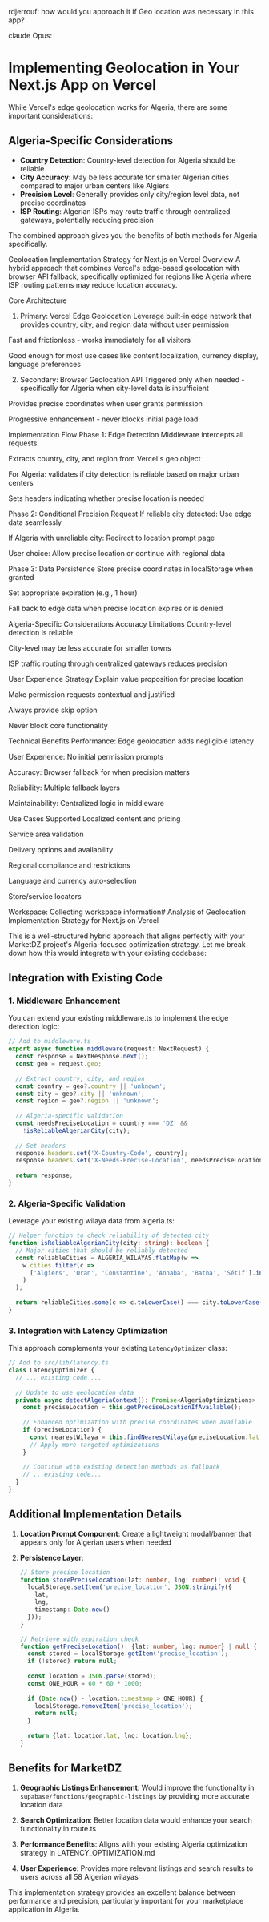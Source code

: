 rdjerrouf: how would you approach it if Geo location was necessary in this app?

claude Opus: 

# Implementing Geolocation in Your Next.js App on Vercel



While Vercel's edge geolocation works for Algeria, there are some important considerations:

## Algeria-Specific Considerations

- **Country Detection**: Country-level detection for Algeria should be reliable
- **City Accuracy**: May be less accurate for smaller Algerian cities compared to major urban centers like Algiers
- **Precision Level**: Generally provides only city/region level data, not precise coordinates
- **ISP Routing**: Algerian ISPs may route traffic through centralized gateways, potentially reducing precision



The combined approach gives you the benefits of both methods for Algeria specifically.


Geolocation Implementation Strategy for Next.js on Vercel
Overview
A hybrid approach that combines Vercel's edge-based geolocation with browser API fallback, specifically optimized for regions like Algeria where ISP routing patterns may reduce location accuracy.

Core Architecture
1. Primary: Vercel Edge Geolocation
Leverage built-in edge network that provides country, city, and region data without user permission

Fast and frictionless - works immediately for all visitors

Good enough for most use cases like content localization, currency display, language preferences

2. Secondary: Browser Geolocation API
Triggered only when needed - specifically for Algeria when city-level data is insufficient

Provides precise coordinates when user grants permission

Progressive enhancement - never blocks initial page load

Implementation Flow
Phase 1: Edge Detection
Middleware intercepts all requests

Extracts country, city, and region from Vercel's geo object

For Algeria: validates if city detection is reliable based on major urban centers

Sets headers indicating whether precise location is needed

Phase 2: Conditional Precision Request
If reliable city detected: Use edge data seamlessly

If Algeria with unreliable city: Redirect to location prompt page

User choice: Allow precise location or continue with regional data

Phase 3: Data Persistence
Store precise coordinates in localStorage when granted

Set appropriate expiration (e.g., 1 hour)

Fall back to edge data when precise location expires or is denied

Algeria-Specific Considerations
Accuracy Limitations
Country-level detection is reliable

City-level may be less accurate for smaller towns

ISP traffic routing through centralized gateways reduces precision

User Experience Strategy
Explain value proposition for precise location

Make permission requests contextual and justified

Always provide skip option

Never block core functionality

Technical Benefits
Performance: Edge geolocation adds negligible latency

User Experience: No initial permission prompts

Accuracy: Browser fallback for when precision matters

Reliability: Multiple fallback layers

Maintainability: Centralized logic in middleware

Use Cases Supported
Localized content and pricing

Service area validation

Delivery options and availability

Regional compliance and restrictions

Language and currency auto-selection

Store/service locators

Workspace: Collecting workspace information# Analysis of Geolocation Implementation Strategy for Next.js on Vercel

This is a well-structured hybrid approach that aligns perfectly with your MarketDZ project's Algeria-focused optimization strategy. Let me break down how this would integrate with your existing codebase:

## Integration with Existing Code

### 1. Middleware Enhancement
You can extend your existing middleware.ts to implement the edge detection logic:

```typescript
// Add to middleware.ts
export async function middleware(request: NextRequest) {
  const response = NextResponse.next();
  const geo = request.geo;
  
  // Extract country, city, and region
  const country = geo?.country || 'unknown';
  const city = geo?.city || 'unknown';
  const region = geo?.region || 'unknown';
  
  // Algeria-specific validation
  const needsPreciseLocation = country === 'DZ' && 
    !isReliableAlgerianCity(city);
    
  // Set headers
  response.headers.set('X-Country-Code', country);
  response.headers.set('X-Needs-Precise-Location', needsPreciseLocation ? 'true' : 'false');
  
  return response;
}
```

### 2. Algeria-Specific Validation

Leverage your existing wilaya data from algeria.ts:

```typescript
// Helper function to check reliability of detected city
function isReliableAlgerianCity(city: string): boolean {
  // Major cities that should be reliably detected
  const reliableCities = ALGERIA_WILAYAS.flatMap(w => 
    w.cities.filter(c => 
      ['Algiers', 'Oran', 'Constantine', 'Annaba', 'Batna', 'Sétif'].includes(c)
    )
  );
  
  return reliableCities.some(c => c.toLowerCase() === city.toLowerCase());
}
```

### 3. Integration with Latency Optimization

This approach complements your existing `LatencyOptimizer` class:

```typescript
// Add to src/lib/latency.ts
class LatencyOptimizer {
  // ... existing code ...
  
  // Update to use geolocation data
  private async detectAlgeriaContext(): Promise<AlgeriaOptimizations> {
    const preciseLocation = this.getPreciseLocationIfAvailable();
    
    // Enhanced optimization with precise coordinates when available
    if (preciseLocation) {
      const nearestWilaya = this.findNearestWilaya(preciseLocation.lat, preciseLocation.lng);
      // Apply more targeted optimizations
    }
    
    // Continue with existing detection methods as fallback
    // ...existing code...
  }
}
```

## Additional Implementation Details

1. **Location Prompt Component**:
   Create a lightweight modal/banner that appears only for Algerian users when needed

2. **Persistence Layer**:
   ```typescript
   // Store precise location
   function storePreciseLocation(lat: number, lng: number): void {
     localStorage.setItem('precise_location', JSON.stringify({
       lat,
       lng,
       timestamp: Date.now()
     }));
   }
   
   // Retrieve with expiration check
   function getPreciseLocation(): {lat: number, lng: number} | null {
     const stored = localStorage.getItem('precise_location');
     if (!stored) return null;
     
     const location = JSON.parse(stored);
     const ONE_HOUR = 60 * 60 * 1000;
     
     if (Date.now() - location.timestamp > ONE_HOUR) {
       localStorage.removeItem('precise_location');
       return null;
     }
     
     return {lat: location.lat, lng: location.lng};
   }
   ```

## Benefits for MarketDZ

1. **Geographic Listings Enhancement**: Would improve the functionality in `supabase/functions/geographic-listings` by providing more accurate location data

2. **Search Optimization**: Better location data would enhance your search functionality in route.ts

3. **Performance Benefits**: Aligns with your existing Algeria optimization strategy in LATENCY_OPTIMIZATION.md

4. **User Experience**: Provides more relevant listings and search results to users across all 58 Algerian wilayas

This implementation strategy provides an excellent balance between performance and precision, particularly important for your marketplace application in Algeria.
